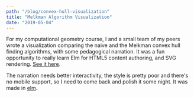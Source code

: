 ```yaml
---
path: "/blog/convex-hull-visualization"
title: "Melkman Algorithm Visualization"
date: "2019-05-04"
---
```


For my computational geometry course, I and a small team of my peers wrote a 
visualization comparing the naive and the Melkman convex hull
finding algorithms, with some pedagogical narration. It
was a fun opportunity to really learn Elm for HTML5 content authoring, and SVG rendering.
[See it here](https://mikemikeb.com/convex-hull-visualization/).

The narration needs better interactivity, the style is pretty poor and there's no mobile support,
so I need to come back and polish it some night. It was made in [elm](https://elm-lang.org/).

